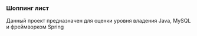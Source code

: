 ### Шоппинг лист
Данный проект предназначен для оценки уровня владения Java, MySQL и фреймворком Spring